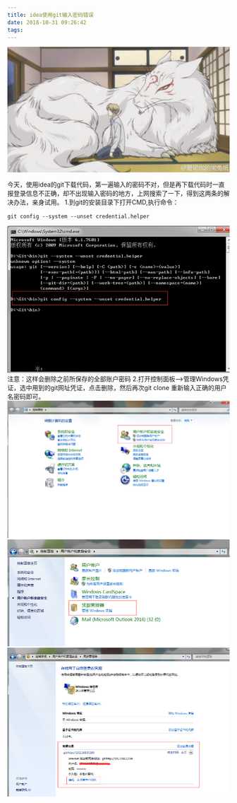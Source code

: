```yaml
---
title: idea使用git输入密码错误
date: 2018-10-31 09:26:42
tags:
---
```

![猫咪老师](/images/页面图片/1.jpg)
<!-- more -->
今天，使用idea的git下载代码，第一遍输入的密码不对，但是再下载代码时一直报登录信息不正确，却不出现输入密码的地方，上网搜索了一下，得到这两条的解决办法，亲身试用。
1.到git的安装目录下打开CMD,执行命令：
```
git config --system --unset credential.helper
```
![1](/images/idea使用git输入密码错误/1.png)
注意：这样会删除之前所保存的全部账户密码
2.打开控制面板-->管理Windows凭证，选中用到的git网址凭证，点击删除，然后再次git clone 重新输入正确的用户名密码即可。
![2](/images/idea使用git输入密码错误/2.png)
![3](/images/idea使用git输入密码错误/3.png)
![4](/images/idea使用git输入密码错误/4.png)